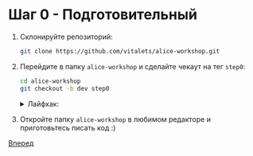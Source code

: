 # Шаг 0 - Подготовительный

1. Склонируйте репозиторий:
    ```bash
    git clone https://github.com/vitalets/alice-workshop.git
    ```
2. Перейдите в папку `alice-workshop` и сделайте чекаут на тег `step0`:
   ```bash
   cd alice-workshop
   git checkout -b dev step0
   ```
   <details>
      <summary>Лайфхак:</summary>
      
      Если в процессе воркшопа после ваших правок на шаге `X` все перестало работать и непонятно,
      как решить проблему, то вы всегда можете сделать `git checkout stepX`, чтобы просто подтянуть необходимые изменения.
   </details>
   
3. Откройте папку `alice-workshop` в любимом редакторе и приготовьтесь писать код :)

[Вперед][next]

[next]: https://github.com/vitalets/alice-workshop/tree/step1
